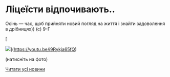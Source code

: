 # Ліцеїсти відпочивають..

Осінь — час, щоб прийняти новий погляд на життя і знайти задоволення в дрібницях)) (с) 9-Г

[

![](/images/blog/ліцеїсти-відпочивають/9g2.jpg)](https://youtu.be/i9Rykja65fQ)

(натисніть на фото)

[Читати усі новини](/news)
